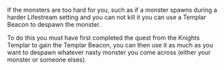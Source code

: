---
---
If the monsters are too hard for you, such as if a monster spawns during a harder Lifestream setting and you can not kill it you can use a Templar Beacon to despawn the monster.

To do this you must have first completed the quest from the Knights Templar to gain the Templar Beacon, you can then use it as much as you want to despawn whatever nasty monster you come across (either your monster or someone elses).